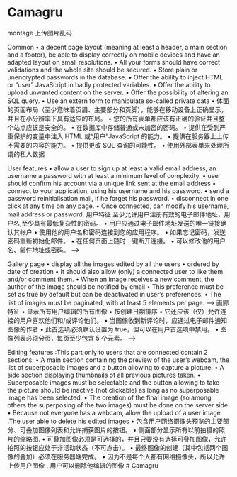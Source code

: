 # Camagru

montage  上传图片乱码




Common 
• a decent page layout (meaning at least a header, a main section and a footer), be able to display correctly on mobile devices and have an adapted layout on small resolutions.
• All your forms should have correct validations and the whole site should be secured.
• Store plain or unencrypted passwords in the database.
• Offer the ability to inject HTML or “user” JavaScript in badly protected variables. • Offer the ability to upload unwanted content on the server.
• Offer the possibility of altering an SQL query.
• Use an extern form to manipulate so-called private data
• 体面的页面布局（至少意味着页眉、主要部分和页脚），能够在移动设备上正确显示，并且在小分辨率下具有适应的布局。
• 您的所有表单都应该有正确的验证并且整个站点应该是安全的。
• 在数据库中存储普通或未加密的密码。
• 提供在受到严重保护的变量中注入 HTML 或“用户”JavaScript 的能力。 
• 提供在服务器上上传不需要的内容的能力。
• 提供更改 SQL 查询的可能性。
• 使用外部表单来处理所谓的私人数据
 
 


 User features
• allow a user to sign up at least a valid email address, an username a password with at least a minimum level of complexity.
•  user should confirm his account via a unique link sent at the email address 
• connect to your application, using his username and his password. 
• send a password reinitialisation mail, if he forget his password.
• disconnect in one click at any time on any page.
• Once connected, can modify his username, mail address or password.
用户特征
  至少允许用户注册有效的电子邮件地址，用户名,至少具有最低复杂性的密码。
• 用户应通过电子邮件地址发送的唯一链接确认其帐户
• 使用他的用户名和密码连接到您的应用程序。
• 如果忘记密码，发送密码重新初始化邮件。
• 在任何页面上随时一键断开连接。
• 可以修改他的用户名、邮件地址或密码。 -->

	
Gallery page
• display all the images edited by all the users
• ordered by date of creation
• It should also allow (only) a connected user to like them and/or comment them.
• When an image receives a new comment, the author of the image should be notified by email
• This preference must be set as true by default but can be deactivated in user’s preferences.
• The list of images must be paginated, with at least 5 elements per page. -->
画廊特征
• 显示所有用户编辑的所有图像
• 按创建日期排序
• 它还应该（仅）允许连接的用户喜欢他们和/或评论他们。
• 当图像收到新评论时，应通过电子邮件通知图像的作者
• 此首选项必须默认设置为 true，但可以在用户首选项中禁用。
• 图像列表必须分页，每页至少包含 5 个元素。 -->


Editing features :This part only to users that are connected 
contain 2 sections:
• A main section containing the preview of the user’s webcam, the list of superposable images and a button allowing to capture a picture.
• A side section displaying thumbnails of all previous pictures taken. 
• Superposable images must be selectable and the button allowing to take the picture should be inactive (not clickable) as long as no superposable image has been selected.
• The creation of the final image (so among others the superposing of the two images) must be  done on the server side.
• Because not everyone has a webcam, allow the upload of a user image 
.The user able to delete his edited images 
• 包含用户网络摄像头预览的主要部分、可叠加图像列表和允许捕获图片的按钮。
• 侧面部分显示所有以前拍摄的照片的缩略图.
• 可叠加图像必须是可选择的，并且只要没有选择可叠加图像，允许拍照的按钮应处于非活动状态（不可点击）。
• 最终图像的创建（其中包括两个图像的叠加）必须在服务器端完成。
• 因为不是每个人都有网络摄像头，所以允许上传用户图像
. 用户可以删除他编辑的图像 # Camagru
